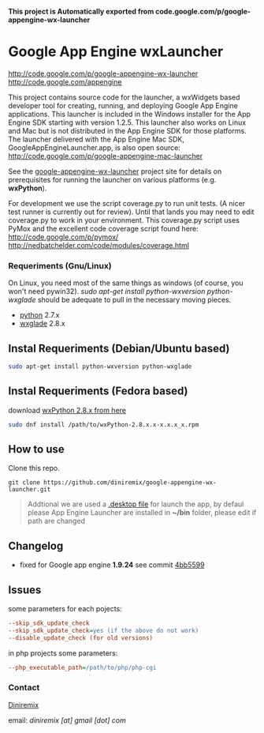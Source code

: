 **This project is Automatically exported from code.google.com/p/google-appengine-wx-launcher**

# Google App Engine wxLauncher
http://code.google.com/p/google-appengine-wx-launcher
http://code.google.com/appengine

This project contains source code for the launcher, a wxWidgets based
developer tool for creating, running, and deploying Google App Engine
applications.  This launcher is included in the Windows installer for
the App Engine SDK starting with version 1.2.5.  This launcher also
works on Linux and Mac but is not distributed in the App Engine SDK
for those platforms.  The launcher delivered with the App Engine Mac
SDK, GoogleAppEngineLauncher.app, is also open source:
http://code.google.com/p/google-appengine-mac-launcher

See the [google-appengine-wx-launcher](http://code.google.com/p/google-appengine-wx-launcher) project site for details on
prerequisites for running the launcher on various platforms
(e.g. **wxPython**).

For development we use the script coverage.py to run unit tests.  (A
nicer test runner is currently out for review).  Until that lands you
may need to edit coverage.py to work in your environment.  This
coverage.py script uses PyMox and the excellent code coverage script
found here: http://code.google.com/p/pymox/
http://nedbatchelder.com/code/modules/coverage.html


### Requeriments (Gnu/Linux)
On Linux, you need most of the same things as windows (of course, you won't need pywin32). *sudo apt-get install python-wxversion python-wxglade* should be adequate to pull in the necessary moving pieces.


- [python](http://wxpython.org/download.php)  2.7.x
- [wxglade](http://wxpython.org/download.php) 2.8.x


## Instal Requeriments (Debian/Ubuntu based)
```bash
sudo apt-get install python-wxversion python-wxglade
```

## Instal Requeriments (Fedora based)
download [wxPython 2.8.x from here](https://apps.fedoraproject.org/packages/wxPython) 
```bash
sudo dnf install /path/to/wxPython-2.8.x.x-x.x.x_x.rpm
```


## How to use
Clone this repo.

    git clone https://github.com/diniremix/google-appengine-wx-launcher.git


>Addtional we are used a [.desktop file](http://standards.freedesktop.org/desktop-entry-spec/latest) for launch the app, by defaul please App Engine Launcher are installed in **~/bin** folder, please edit if path are changed



## Changelog

- fixed for Google app engine **1.9.24**  see commit [4bb5599](https://github.com/diniremix/google-appengine-wx-launcher/commit/4bb5599) 


## Issues
some parameters for each pojects:
```ini
--skip_sdk_update_check
--skip_sdk_update_check=yes (if the above do not work)
--disable_update_check (for old versions)
```
in php projects some parameters:
```ini
--php_executable_path=/path/to/php/php-cgi
```


### Contact
[Diniremix](https://github.com/diniremix)

email: *diniremix [at] gmail [dot] com*
